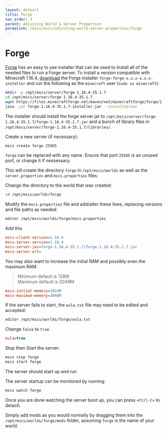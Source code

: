 ```yaml
---
layout: default
title: Forge
nav_order: 3
parent: Adjusting World & Server Properties
permalink: /docs/mscs/adjusting-world-server-properties/forge
---
```


# Forge

[Forge][forge] has an easy to use installer that can be used to install all of the needed files to run a Forge server.
To install a version compatible with Minecraft 1.16.4, [download][download] the Forge installer `forge-forge-x.x.x-x.x.x-installer`
and run the following as the `minecraft` user (`sudo su minecraft`):

```bash
mkdir -p /opt/mscs/server/forge-1.16.4-35.1.7
cd /opt/mscs/server/forge-1.16.4-35.1.7
wget https://files.minecraftforge.net/maven/net/minecraftforge/forge/1.16.4-35.1.7/forge-1.16.4-35.1.7-installer.jar
java -jar forge-1.16.4-35.1.7-installer.jar --installServer
```

The installer should install the forge server jar to `/opt/mscs/server/forge-1.16.4-35.1.7/forge-1.16.4-35.1.7.jar`
and a bunch of library files in `/opt/mscs/server/forge-1.16.4-35.1.7/libraries/`.

Create a new server (if necessary):

```bash
mscs create forge 25565
```

`forge` can be replaced with any name. Ensure that port `25565` is an unused port, or change it if nessessary.

This will create the directory `forge` in `/opt/mscs/worlds` as well as the `server.properties` and `mscs.properties`
files:

Change the directory to the world that was created:

```bash
cd /opt/mscs/worlds/forge
```

Modify the `mscs.properties` file and add/alter these lines, replacing versions and file paths as needed:

```bash
editor /opt/mscs/worlds/forge/mscs.properties
```

Add this

```ini
mscs-client-version=1.16.4
mscs-server-version=1.16.4
mscs-server-jar=forge-1.16.4-35.1.7/forge-1.16.4-35.1.7.jar
mscs-server-url=
```

You may also want to increase the initial RAM and possibly even the maximum RAM.

> Minimum default is 128M  
> Maximum default is 2048M

```ini
mscs-initial-memory=1024M
mscs-maximum-memory=3048M
```

If the server fails to start, the `eula.txt` file may need to be edited and accepted:

```bash
editor /opt/mscs/worlds/forge/eula.txt
```

Change `false` to `true`

```ini
eula=true
```

Stop then Start the server:

```bash
mscs stop forge
mscs start forge
```

The server should start up and run

The server startup can be monitored by running:

```bash
mscs watch forge
```

Once you are done watching the server boot up, you can press `<Ctrl-C>` to detach.

Simply add mods as you would normally by dragging them into the `/opt/mscs/worlds/forge/mods` folder, assuming `forge`
is the name of your world.

[forge]: http://www.minecraftforge.net
[download]: http://files.minecraftforge.net
